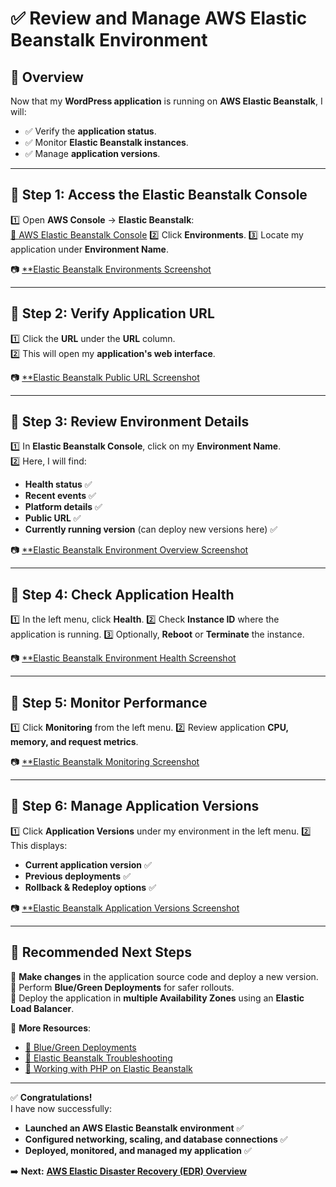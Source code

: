 # **✅ Review and Manage AWS Elastic Beanstalk Environment**

## **📌 Overview**
Now that my **WordPress application** is running on **AWS Elastic Beanstalk**, I will:
- ✅ Verify the **application status**.
- ✅ Monitor **Elastic Beanstalk instances**.
- ✅ Manage **application versions**.

---

## **🔹 Step 1: Access the Elastic Beanstalk Console**
1️⃣ Open **AWS Console** → **Elastic Beanstalk**:  
   [🔗 AWS Elastic Beanstalk Console](https://console.aws.amazon.com/elasticbeanstalk/)
2️⃣ Click **Environments**.
3️⃣ Locate my application under **Environment Name**.

📷 [**Elastic Beanstalk Environments Screenshot](images/eb-environments.png)

---

## **🔹 Step 2: Verify Application URL**
1️⃣ Click the **URL** under the **URL** column.  
2️⃣ This will open my **application's web interface**.

📷 [**Elastic Beanstalk Public URL Screenshot](images/eb-public-url.png)

---

## **🔹 Step 3: Review Environment Details**
1️⃣ In **Elastic Beanstalk Console**, click on my **Environment Name**.  
2️⃣ Here, I will find:
   - **Health status** ✅
   - **Recent events** ✅
   - **Platform details** ✅
   - **Public URL** ✅
   - **Currently running version** (can deploy new versions here) ✅

📷 [**Elastic Beanstalk Environment Overview Screenshot](images/eb-env-overview.png)

---

## **🔹 Step 4: Check Application Health**
1️⃣ In the left menu, click **Health**.
2️⃣ Check **Instance ID** where the application is running.
3️⃣ Optionally, **Reboot** or **Terminate** the instance.

📷 [**Elastic Beanstalk Environment Health Screenshot](images/eb-health.png)

---

## **🔹 Step 5: Monitor Performance**
1️⃣ Click **Monitoring** from the left menu.
2️⃣ Review application **CPU, memory, and request metrics**.

📷 [**Elastic Beanstalk Monitoring Screenshot](images/eb-monitoring.png)

---

## **🔹 Step 6: Manage Application Versions**
1️⃣ Click **Application Versions** under my environment in the left menu.
2️⃣ This displays:
   - **Current application version** ✅
   - **Previous deployments** ✅
   - **Rollback & Redeploy options** ✅

📷 [**Elastic Beanstalk Application Versions Screenshot](images/eb-app-versions.png)

---

## **🚀 Recommended Next Steps**
🔹 **Make changes** in the application source code and deploy a new version.  
🔹 Perform **Blue/Green Deployments** for safer rollouts.  
🔹 Deploy the application in **multiple Availability Zones** using an **Elastic Load Balancer**.  

📌 **More Resources**:  
- [🔗 Blue/Green Deployments](https://docs.aws.amazon.com/elasticbeanstalk/latest/dg/using-features.rollingupdates.html)  
- [🔗 Elastic Beanstalk Troubleshooting](https://docs.aws.amazon.com/elasticbeanstalk/latest/dg/troubleshooting.html)  
- [🔗 Working with PHP on Elastic Beanstalk](https://docs.aws.amazon.com/elasticbeanstalk/latest/dg/php-platform.html)  

---

✅ **Congratulations!**  
I have now successfully:
- **Launched an AWS Elastic Beanstalk environment** ✅
- **Configured networking, scaling, and database connections** ✅
- **Deployed, monitored, and managed my application** ✅

➡️ **Next:** **[AWS Elastic Disaster Recovery (EDR) Overview](../docs/elastic-disaster-recovery-overview.md)** 
